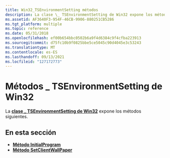 ```yaml
---
title: Win32_TSEnvironmentSetting métodos
description: La clase \_ TSEnvironmentSetting de Win32 expone los métodos siguientes.
ms.assetid: AF3640F3-954F-46CB-9906-880251CB5286
ms.tgt_platform: multiple
ms.topic: reference
ms.date: 05/31/2018
ms.openlocfilehash: ef00b654bbc0502b6a9f4d6384c9f4cfba223913
ms.sourcegitcommit: d75fc10b9f0825bbe5ce5045c90d4045e3c53243
ms.translationtype: MT
ms.contentlocale: es-ES
ms.lasthandoff: 09/13/2021
ms.locfileid: "127172773"
---
```

# <a name="win32_tsenvironmentsetting-methods"></a>Métodos \_ TSEnvironmentSetting de Win32

La [**clase \_ TSEnvironmentSetting de Win32**](win32-tsenvironmentsetting.md) expone los métodos siguientes.

## <a name="in-this-section"></a>En esta sección

-   [**Método InitialProgram**](win32-tsenvironmentsetting-initialprogram.md)
-   [**Método SetClientWallPaper**](win32-tsenvironmentsetting-setclientwallpaper.md)

 

 




